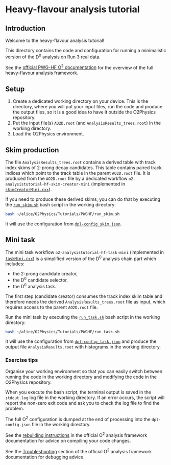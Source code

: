 # Heavy-flavour analysis tutorial

## Introduction

Welcome to the heavy-flavour analysis tutorial!

This directory contains the code and configuration for running a minimalistic version of the D<sup>0</sup> analysis on Run 3 real data.

See the [official PWG-HF O<sup>2</sup> documentation](https://aliceo2group.github.io/analysis-framework/docs/advanced-specifics/pwghf.html) for the overview of the full heavy-flavour analysis framework.

## Setup

1. Create a dedicated working directory on your device.
  This is the directory, where you will put your input files, run the code and produce the output files, so it is a good idea to have it outside the O2Physics repository.
2. Put the input file(s) `AO2D.root` (and `AnalysisResults_trees.root`) in the working directory.
3. Load the O2Physics environment.

## Skim production

The file `AnalysisResults_trees.root` contains a derived table with track index skims of 2-prong decay candidates.
This table contains paired track indices which point to the track table in the parent `AO2D.root` file.
It is produced from the `AO2D.root` file by a dedicated workflow `o2-analysistutorial-hf-skim-creator-mini` (implemented in [`skimCreatorMini.cxx`](skimCreatorMini.cxx)).

If you need to produce these derived skims, you can do that by executing the [`run_skim.sh`](run_skim.sh) bash script in the working directory:

```bash
bash ~/alice/O2Physics/Tutorials/PWGHF/run_skim.sh
```

It will use the configuration from [`dpl-config_skim.json`](dpl-config_skim.json).

## Mini task

The mini task workflow `o2-analysistutorial-hf-task-mini` (implemented in [`taskMini.cxx`](taskMini.cxx)) is a simplified version of the D<sup>0</sup> analysis chain part which includes:

- the 2-prong candidate creator,
- the D<sup>0</sup> candidate selector,
- the D<sup>0</sup> analysis task.

The first step (candidate creator) consumes the track index skim table and therefore needs the derived `AnalysisResults_trees.root` file as input, which requires access to the parent `AO2D.root` file.

Run the mini task by executing the [`run_task.sh`](run_task.sh) bash script in the working directory:

```bash
bash ~/alice/O2Physics/Tutorials/PWGHF/run_task.sh
```

It will use the configuration from [`dpl-config_task.json`](dpl-config_task.json) and produce the output file `AnalysisResults.root` with histograms in the working directory.

### Exercise tips

Organise your working environment so that you can easily switch between running the code in the working directory and modifying the code in the O2Physics repository.

When you execute the bash script, the terminal output is saved in the `stdout.log` log file in the working directory.
If an error occurs, the script will report the non-zero exit code and ask you to check the log file to find the problem.

The full O<sup>2</sup> configuration is dumped at the end of processing into the `dpl-config.json` file in the working directory.

See the [rebuilding instructions](https://aliceo2group.github.io/analysis-framework/docs/gettingstarted/installing.html#building-partially-for-development-using-ninja) in the official O<sup>2</sup> analysis framework documentation for advice on compiling your code changes.

See the [Troubleshooting](https://aliceo2group.github.io/analysis-framework/docs/troubleshooting/) section of the official O<sup>2</sup> analysis framework documentation for debugging advice.
